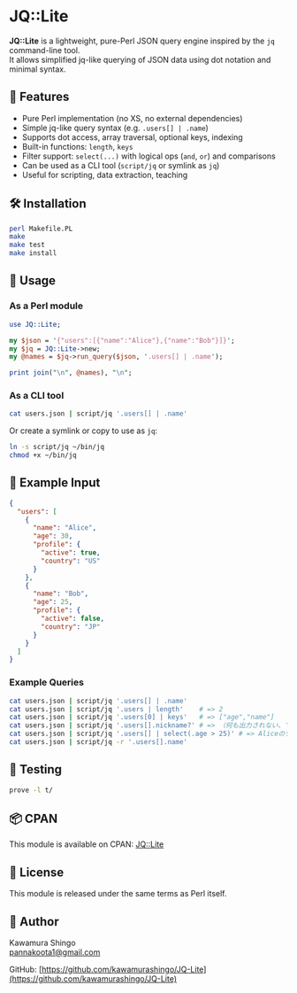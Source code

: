 # JQ::Lite

**JQ::Lite** is a lightweight, pure-Perl JSON query engine inspired by the `jq` command-line tool.  
It allows simplified jq-like querying of JSON data using dot notation and minimal syntax.

## 🔧 Features

- Pure Perl implementation (no XS, no external dependencies)
- Simple jq-like query syntax (e.g. `.users[] | .name`)
- Supports dot access, array traversal, optional keys, indexing
- Built-in functions: `length`, `keys`
- Filter support: `select(...)` with logical ops (`and`, `or`) and comparisons
- Can be used as a CLI tool (`script/jq` or symlink as `jq`)
- Useful for scripting, data extraction, teaching

## 🛠 Installation

```sh
perl Makefile.PL
make
make test
make install
```

## 🚀 Usage

### As a Perl module

```perl
use JQ::Lite;

my $json = '{"users":[{"name":"Alice"},{"name":"Bob"}]}';
my $jq = JQ::Lite->new;
my @names = $jq->run_query($json, '.users[] | .name');

print join("\n", @names), "\n";
```

### As a CLI tool

```bash
cat users.json | script/jq '.users[] | .name'
```

Or create a symlink or copy to use as `jq`:

```bash
ln -s script/jq ~/bin/jq
chmod +x ~/bin/jq
```

## 📘 Example Input

```json
{
  "users": [
    {
      "name": "Alice",
      "age": 30,
      "profile": {
        "active": true,
        "country": "US"
      }
    },
    {
      "name": "Bob",
      "age": 25,
      "profile": {
        "active": false,
        "country": "JP"
      }
    }
  ]
}
```

### Example Queries

```bash
cat users.json | script/jq '.users[] | .name'
cat users.json | script/jq '.users | length'    # => 2
cat users.json | script/jq '.users[0] | keys'   # => ["age","name"]
cat users.json | script/jq '.users[].nickname?' # => （何も出力されない、でもエラーもなし）
cat users.json | script/jq '.users[] | select(.age > 25)' # => Aliceのデータ
cat users.json | script/jq -r '.users[].name'
```

## 🧪 Testing

```sh
prove -l t/
```

## 📦 CPAN

This module is available on CPAN: [JQ::Lite](https://metacpan.org/pod/JQ::Lite)

## 📝 License

This module is released under the same terms as Perl itself.

## 👤 Author

Kawamura Shingo  
[pannakoota1@gmail.com](mailto:pannakoota1@gmail.com)

GitHub: [https://github.com/kawamurashingo/JQ-Lite](https://github.com/kawamurashingo/JQ-Lite)
